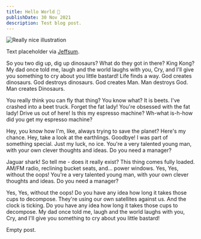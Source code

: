 ```yaml
---
title: Hello World 👋
publishDate: 30 Nov 2021
description: Test blog post.
---
```


![Really nice illustration](/assets/blog/nice-illustration.webp)

<p>Text placeholder via <a href="https://jeffsum.com/" target="_blank">Jeffsum</a>.</p>
<p>So you two dig up, dig up dinosaurs? What do they got in there? King Kong? My dad once told me, laugh and the world laughs with you, Cry, and I'll give you something to cry about you little bastard! Life finds a way. God creates dinosaurs. God destroys dinosaurs. God creates Man. Man destroys God. Man creates Dinosaurs.</p>
<p>You really think you can fly that thing? You know what? It is beets. I've crashed into a beet truck. Forget the fat lady! You're obsessed with the fat lady! Drive us out of here! Is this my espresso machine? Wh-what is-h-how did you get my espresso machine?</p>
<p>Hey, you know how I'm, like, always trying to save the planet? Here's my chance. Hey, take a look at the earthlings. Goodbye! I was part of something special. Just my luck, no ice. You're a very talented young man, with your own clever thoughts and ideas. Do you need a manager?</p>
<p>Jaguar shark! So tell me - does it really exist? This thing comes fully loaded. AM/FM radio, reclining bucket seats, and... power windows. Yes, Yes, without the oops! You're a very talented young man, with your own clever thoughts and ideas. Do you need a manager?</p>
<p>Yes, Yes, without the oops! Do you have any idea how long it takes those cups to decompose. They're using our own satellites against us. And the clock is ticking. Do you have any idea how long it takes those cups to decompose. My dad once told me, laugh and the world laughs with you, Cry, and I'll give you something to cry about you little bastard!</p>
Empty post.
